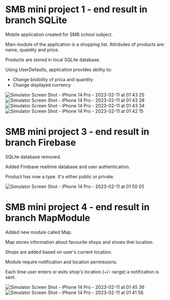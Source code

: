 # SMB mini project 1 - end result in branch SQLite
Mobile application created for SMB school subject.

Main module of the application is a shopping list.
Attributes of products are: name, quantity and price.

Products are stored in local SQLite database.

Using UserDefaults, application provides ability to:
- Change bisibility of prica and quantity
- Change displayed currency


![Simulator Screen Shot - iPhone 14 Pro - 2023-02-11 at 01 43 25](https://user-images.githubusercontent.com/49963924/218228104-d426b2a1-820d-4258-8bfc-f04deec6b835.png)
![Simulator Screen Shot - iPhone 14 Pro - 2023-02-11 at 01 43 28](https://user-images.githubusercontent.com/49963924/218228160-db0df16c-1657-402c-b8b6-75269f55b528.png)
![Simulator Screen Shot - iPhone 14 Pro - 2023-02-11 at 01 43 34](https://user-images.githubusercontent.com/49963924/218228210-005ab15c-46c3-4c64-9a77-3d504c5af22a.png)
![Simulator Screen Shot - iPhone 14 Pro - 2023-02-11 at 01 42 15](https://user-images.githubusercontent.com/49963924/218228084-a1fd4b3d-463c-4935-8177-2af18d17cfac.png)


# SMB mini project 3 - end result in branch Firebase
SQLite database removed.

Added Firebase realtime database and user authentication.

Product has now a type. It's either public or private.

![Simulator Screen Shot - iPhone 14 Pro - 2023-02-11 at 01 50 05](https://user-images.githubusercontent.com/49963924/218228239-544ee087-7d33-446a-ba68-a5dedae6fea7.png)

# SMB mini project 4 - end result in branch MapModule
Added new module called Map.

Map stores information about favourite shops and shows thei location.

Shops are added based on user's current location.

Module require notification and location permissions.

Each time user enters or exits shop's location (+/- range) a notification is sent.

![Simulator Screen Shot - iPhone 14 Pro - 2023-02-11 at 01 45 36](https://user-images.githubusercontent.com/49963924/218228316-9fc13b62-9492-490f-8def-a9798e2dfbae.png)
![Simulator Screen Shot - iPhone 14 Pro - 2023-02-11 at 01 41 58](https://user-images.githubusercontent.com/49963924/218228372-f5c82516-b5a5-4c8b-85e7-7d2d5ed27c66.png)
